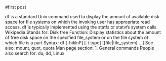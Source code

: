 #first post

df is a standard Unix command used to display the amount of available disk space for file systems on which the invoking user has appropriate read access. df is typically implemented using the statfs or statvfs system calls. Wikipedia
Stands for: Disk free
Function: Display statistics about the amount of free disk space on the specified file_system or on the file system of which file is a part
Syntax: df [-hiklnP] [-t type] [[file|file_system] ...]
See also: mount, quot, quota
Man page section: 1. General commands
People also search for: du, dd, Linux
